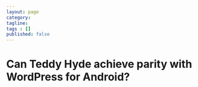 ```yaml
---
layout: page
category: 
tagline: 
tags : [] 
published: false
---
```


# Can Teddy Hyde achieve parity with WordPress for Android? #


